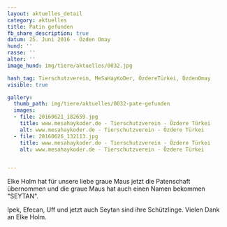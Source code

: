 ```yaml
---
layout: aktuelles_detail
category: aktuelles
title: Patin gefunden
fb_share_description: true
datum: 25. Juni 2016 - Özden Omay
hund: ''
rasse: ''
alter: ''
image_hund: img/tiere/aktuelles/0032.jpg

hash_tag: Tierschutzverein, MeSaHayKoDer, ÖzdereTürkei, ÖzdenOmay
visible: true

gallery:
  thumb_path: img/tiere/aktuelles/0032-pate-gefunden
  images:
  - file: 20160621_182659.jpg
    title: www.mesahaykoder.de - Tierschutzverein - Özdere Türkei
    alt: www.mesahaykoder.de - Tierschutzverein - Özdere Türkei
  - file: 20160626_132113.jpg
    title: www.mesahaykoder.de - Tierschutzverein - Özdere Türkei
    alt: www.mesahaykoder.de - Tierschutzverein - Özdere Türkei


---
```


Elke Holm hat für unsere liebe graue Maus jetzt die Patenschaft übernommen und die graue Maus hat auch einen Namen bekommen "SEYTAN". 

Ipek, Efecan, Uff und jetzt auch Seytan sind ihre Schützlinge. Vielen Dank an Elke Holm.
